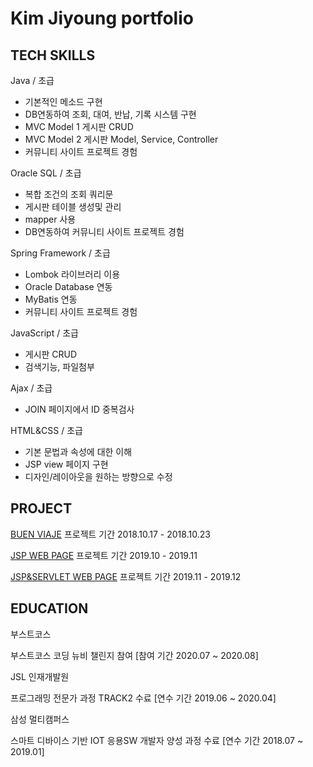 # Kim Jiyoung portfolio

## TECH SKILLS

Java / 초급
- 기본적인 메소드 구현
- DB연동하여 조회, 대여, 반납, 기록 시스템 구현
- MVC Model 1 게시판 CRUD
- MVC Model 2 게시판 Model, Service, Controller
- 커뮤니티 사이트 프로젝트 경험

Oracle SQL / 초급
- 복합 조건의 조회 쿼리문
- 게시판 테이블 생성및 관리
- mapper 사용
- DB연동하여 커뮤니티 사이트 프로젝트 경험

Spring Framework / 초급
- Lombok 라이브러리 이용
- Oracle Database 연동
- MyBatis 연동
- 커뮤니티 사이트 프로젝트 경험

JavaScript / 초급
- 게시판 CRUD
- 검색기능, 파일첨부

Ajax / 초급
- JOIN 페이지에서 ID 중복검사

HTML&CSS / 초급
- 기본 문법과 속성에 대한 이해
- JSP view 페이지 구현
- 디자인/레이아웃을 원하는 방향으로 수정


## PROJECT
[BUEN VIAJE](detail/BuenViaje.pdf) 프로젝트 기간 2018.10.17 - 2018.10.23

[JSP WEB PAGE](detail/JSPWebPage.pdf) 프로젝트 기간 2019.10 - 2019.11

[JSP&SERVLET WEB PAGE](detail/ServletWebPage.pdf) 프로젝트 기간 2019.11 - 2019.12

## EDUCATION

부스트코스

부스트코스 코딩 뉴비 챌린지 참여 [참여 기간 2020.07 ~ 2020.08]

JSL 인재개발원

프로그래밍 전문가 과정 TRACK2 수료 [연수 기간 2019.06 ~ 2020.04]

삼성 멀티캠퍼스

스마트 디바이스 기반 IOT 응용SW 개발자 양성 과정 수료 [연수 기간 2018.07 ~ 2019.01]
